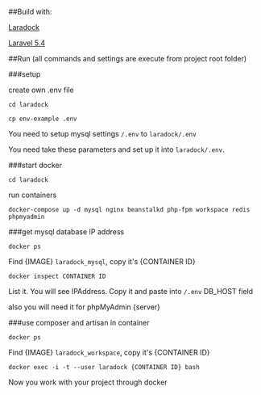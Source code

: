 ##Build with:

[Laradock](http://laradock.io/)

[Laravel 5.4](https://laravel.com/)

##Run
(all commands and settings are execute from project root folder)

###setup

create own .env file

`cd laradock `

`cp env-example .env`

You need to setup mysql settings `/.env` to `laradock/.env` 

You need take these parameters and set up it into `laradock/.env`.

###start docker

`cd laradock`

run containers

`docker-compose up -d mysql nginx beanstalkd php-fpm workspace redis phpmyadmin`

###get mysql database IP address

`docker ps`

Find {IMAGE} `laradock_mysql`, copy it's {CONTAINER ID}

`docker inspect CONTAINER ID`

List it. You will see IPAddress. Copy it and paste into `/.env` DB_HOST field

also you will need it for phpMyAdmin {server}

###use composer and artisan in container

`docker ps`

Find {IMAGE} `laradock_workspace`, copy it's {CONTAINER ID}

`docker exec -i -t --user laradock {CONTAINER ID} bash`

Now you work with your project through docker

